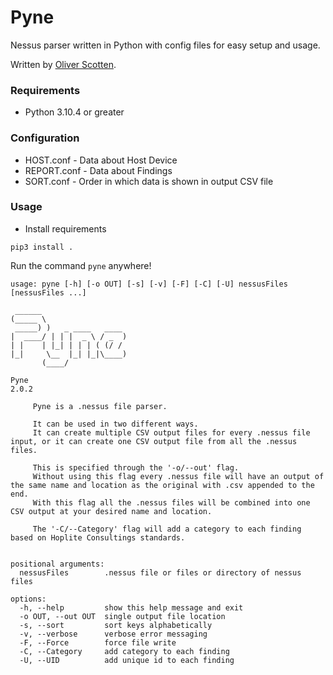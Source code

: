 # Pyne

Nessus parser written in Python with config files for easy setup and usage.

Written by [Oliver Scotten](https://www.github.com/oliv10).

### Requirements
- Python 3.10.4 or greater

### Configuration
- HOST.conf - Data about Host Device
- REPORT.conf - Data about Findings
- SORT.conf - Order in which data is shown in output CSV file

### Usage
- Install requirements
```
pip3 install .
```

Run the command ```pyne``` anywhere!

```
usage: pyne [-h] [-o OUT] [-s] [-v] [-F] [-C] [-U] nessusFiles [nessusFiles ...]

 ______                   
(_____ \                  
 _____) )   _ ____   ____ 
|  ____/ | | |  _ \ / _  )
| |    | |_| | | | ( (/ / 
|_|     \__  |_| |_|\____)
       (____/             

Pyne
2.0.2

     Pyne is a .nessus file parser.

     It can be used in two different ways.
     It can create multiple CSV output files for every .nessus file input, or it can create one CSV output file from all the .nessus files.

     This is specified through the '-o/--out' flag.
     Without using this flag every .nessus file will have an output of the same name and location as the original with .csv appended to the end.
     With this flag all the .nessus files will be combined into one CSV output at your desired name and location.

     The '-C/--Category' flag will add a category to each finding based on Hoplite Consultings standards.
     

positional arguments:
  nessusFiles        .nessus file or files or directory of nessus files

options:
  -h, --help         show this help message and exit
  -o OUT, --out OUT  single output file location
  -s, --sort         sort keys alphabetically
  -v, --verbose      verbose error messaging
  -F, --Force        force file write
  -C, --Category     add category to each finding
  -U, --UID          add unique id to each finding
```